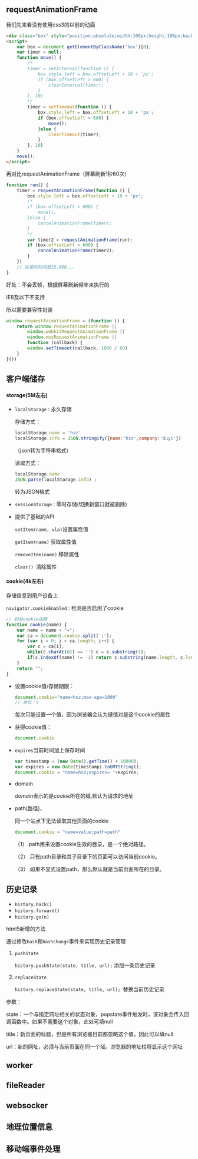 ## requestAnimationFrame

我们先来看没有使用css3的以前的动画

```html
<div class="box" style="position:absolute;width:100px;height:100px;background-color:#f60;left:0;top:0;"></div>
<script>
	var box = document.getElementByClassName('box')[0];
    var timer = null;
    function move() {
        /*
        timer = setInterval(function () {
            box.style.left = box.offsetLeft + 10 + 'px';
            if (box.offsetLeft > 600) {
                clearInterval(timer);
            }
        }, 10)
        */
        timer = setTimeout(function () {
            box.style.left = box.offsetLeft + 10 + 'px';
            if (box.offsetLeft < 600) {
                move();
            }else {
                clearTimeout(timer);
            }
        }, 10)
    }
    move();
</script>
```

再对比requestAnimationFrame（屏幕刷新1秒60次）

```js
function run() {
	timer = requestAnimationFrame(function () {
    	box.style.left = box.offsetLeft + 10 + 'px';
        /*
        if (box.offsetLeft < 600) {
            move();
        }else {
        	cancelAnimationFrame(timer);
        }
        */
        var timer2 = requestAnimationFrame(run);
        if (box.offsetLeft > 600) {
            cancelAnimationFrame(timer2);
        }
    })
    // 这里的时间是16.666...
}
```

好处：不会丢帧，根据屏幕刷新频率来执行的

IE8及以下不支持

所以需要兼容性封装

```js
window.requestAnimationFrame = (function () {
	return window.requestAnimationFrame ||
        window.webkitRequestAnimationFrame ||
        window.mozRequestAnimationFrame ||
        function (callback) {
        window.setTimeout(callback, 1000 / 60)
    }
}())
```





##  客户端储存

 #### storage(5M左右)

- `localStorage` : 永久存储

  存储方式：

  ```js
  localStorage.name = 'hsz'
  localStorage.info = JSON.stringify({name:'hsz',company:'duyi'})
  ```

  （json转为字符串格式）

  

  读取方式：

  ```js
  localStorage.name
  JSON.parse(localStorage.info) ; 
  ```

  转为JSON格式

  

- `sessionStorage` : 零时存储(切换新窗口就被删除)

- 提供了基础的API

  `setItem(name, vla)`设置属性值

  `getItem(name)` 获取属性值

  `removeItem(name)` 移除属性

  `clear() `清除属性

#### cookie(4k左右)

存储信息到用户设备上

`navigator.cookieEnabled` : 检测是否启用了cookie

```js
// 封装cookie函数
function cookie(name) {
    var name = name + "=";
    var ca = document.cookie.split(';');
    for (var i = 0; i < ca.length; i++) {
        var c = ca[i];
        while(c.charAt(0)) == '') c = c.substring(1);
        if(c.indexOf(name) != -1) return c.substring(name.length, c.length);
    }
    return "";
}
```





- 设置cookie值/存储期限：

  ```js
  document.cookie="name=hsz;max-age=1000"
  // 单位：s
  ```

  每次只能设置一个值，因为浏览器会认为键值对是这个cookie的属性

  

- 获得cookie值：

  ```js
  document.cookie
  ```

- `expires`当前时间加上保存时间

  ```js
  var timestamp = (new Date().getTime() + 10000);
  var expires = new Date(timestamp).toGMTString();
  document.cookie = "name=hsz;expires= "+expires;
  ```

- domain

  *domain*表示的是*cookie*所在的域,默认为请求的地址

- path(路径)、

  同一个站点下无法读取其他页面的cookie

  ```js
  document.cookie = "name=value;path=path"
  ```

  （1）.path用来设置cookie生效的目录，是一个绝对路径。

  （2）.只有path目录和其子目录下的页面可以访问当前cookie。

  （3）.如果不显式设置path，那么默认就是当前页面所在的目录。

## 历史记录

- `history.back()`
- `history.forward()`
- `history.go(n)`

html5新增的方法

通过修改`hash`和`hashchange`事件来实现历史记录管理

1. `pushState`

   `history.pushState(state, title, url);` 添加一条历史记录

2. `replaceState`

   `history.replaceState(state, title, url); `替换当前历史记录

参数：

state：一个与指定网址相关的状态对象，popstate事件触发时，该对象会传入回调函数中。如果不需要这个对象，此处可填null

title：新页面的标题，但是所有浏览器目前都忽略这个值，因此可以填null

url：新的网址，必须与当前页面在同一个域。浏览器的地址栏将显示这个网址

## worker



## fileReader



## websocker



## 地理位置信息



## 移动端事件处理

